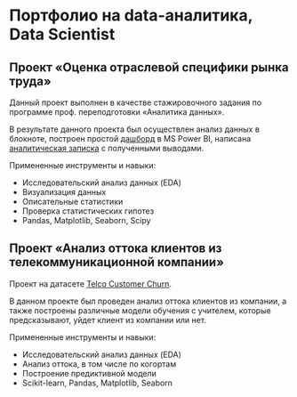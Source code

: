 # Портфолио на data-аналитика, Data Scientist
## Проект «Оценка отраслевой специфики рынка труда»

Данный проект выполнен в качестве стажировочного задания по программе проф. переподготовки «Аналитика данных».

В результате данного проекта был осуществлен анализ данных в блокноте, построен простой [дашборд](https://drive.google.com/file/d/1dBGBohVqm_FON836bFzUHnK3f4QOcKpH/view?usp=sharing) в MS Power BI, 
написана [аналитическая записка](https://docs.google.com/document/d/1lhhRVypM8ZRq3La0DQIgsN8cS-TAfjwc3df5kW1vrJE/edit?usp=sharing) с полученными выводами.

Примененные инструменты и навыки:

- Исследовательский анализ данных (EDA)
- Визуализация данных
- Описательные статистики
- Проверка статистических гипотез
- Pandas, Matplotlib, Seaborn, Scipy

## Проект «Анализ оттока клиентов из телекоммуникационной компании»

Проект на датасете [Telco Customer Churn](https://www.kaggle.com/datasets/blastchar/telco-customer-churn/data).

В данном проекте был проведен анализ оттока клиентов из компании, а также построены различные модели обучения с учителем, которые предсказывают, уйдет клиент из компании или нет.

Примененные инструменты и навыки:

- Исследовательский анализ данных (EDA)
- Анализ оттока, в том числе по когортам
- Построение предиктивной модели
- Scikit-learn, Pandas, Matplotlib, Seaborn

